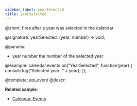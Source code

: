 ```yaml
---
sidebar_label: yearSelected
title: yearSelected
---          
```


@short: fires after a year was selected in the calendar

@signature: yearSelected: (year: number) => void;

@params:
- year      number      the number of the selected year


@example:
calendar.events.on("YearSelected", function(year) {
    console.log("Selected year: " + year);
});


@template: api_event
@descr:

**Related sample**:
- [Calendar. Events](https://snippet.dhtmlx.com/7kj7fiek)


